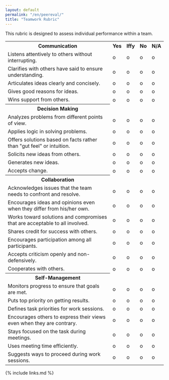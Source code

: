 ```yaml
---
layout: default
permalink: "/en/peereval/"
title: "Teamwork Rubric"
---
```


This rubric is designed to assess individual performance within a
team.

<table>
<tr>
<th>Communication</th>
<th>Yes</th>
<th>Iffy</th>
<th>No</th>
<th>N/A</th>
</tr>
<tr>
<td>Listens attentively to others without interrupting.</td>
<td>o</td>
<td>o</td>
<td>o</td>
<td>o</td>
</tr>
<tr>
<td>Clarifies with others have said to ensure understanding.</td>
<td>o</td>
<td>o</td>
<td>o</td>
<td>o</td>
</tr>
<tr>
<td>Articulates ideas clearly and concisely.</td>
<td>o</td>
<td>o</td>
<td>o</td>
<td>o</td>
</tr>
<tr>
<td>Gives good reasons for ideas.</td>
<td>o</td>
<td>o</td>
<td>o</td>
<td>o</td>
</tr>
<tr>
<td>Wins support from others.</td>
<td>o</td>
<td>o</td>
<td>o</td>
<td>o</td>
</tr>
<tr>
<th>Decision Making</th>
<td></td>
<td></td>
<td></td>
<td></td>
</tr>
<tr>
<td>Analyzes problems from different points of view.</td>
<td>o</td>
<td>o</td>
<td>o</td>
<td>o</td>
</tr>
<tr>
<td>Applies logic in solving problems.</td>
<td>o</td>
<td>o</td>
<td>o</td>
<td>o</td>
</tr>
<tr>
<td>Offers solutions based on facts rather than "gut feel" or intuition.</td>
<td>o</td>
<td>o</td>
<td>o</td>
<td>o</td>
</tr>
<tr>
<td>Solicits new ideas from others.</td>
<td>o</td>
<td>o</td>
<td>o</td>
<td>o</td>
</tr>
<tr>
<td>Generates new ideas.</td>
<td>o</td>
<td>o</td>
<td>o</td>
<td>o</td>
</tr>
<tr>
<td>Accepts change.</td>
<td>o</td>
<td>o</td>
<td>o</td>
<td>o</td>
</tr>
<tr>
<th>Collaboration</th>
<td></td>
<td></td>
<td></td>
<td></td>
</tr>
<tr>
<td>Acknowledges issues that the team needs to confront and resolve.</td>
<td>o</td>
<td>o</td>
<td>o</td>
<td>o</td>
</tr>
<tr>
<td>Encourages ideas and opinions even when they differ from his/her own.</td>
<td>o</td>
<td>o</td>
<td>o</td>
<td>o</td>
</tr>
<tr>
<td>Works toward solutions and compromises that are acceptable to all involved.</td>
<td>o</td>
<td>o</td>
<td>o</td>
<td>o</td>
</tr>
<tr>
<td>Shares credit for success with others.</td>
<td>o</td>
<td>o</td>
<td>o</td>
<td>o</td>
</tr>
<tr>
<td>Encourages participation among all participants.</td>
<td>o</td>
<td>o</td>
<td>o</td>
<td>o</td>
</tr>
<tr>
<td>Accepts criticism openly and non-defensively.</td>
<td>o</td>
<td>o</td>
<td>o</td>
<td>o</td>
</tr>
<tr>
<td>Cooperates with others.</td>
<td>o</td>
<td>o</td>
<td>o</td>
<td>o</td>
</tr>
<tr>
<th>Self-Management</th>
<td></td>
<td></td>
<td></td>
<td></td>
</tr>
<tr>
<td>Monitors progress to ensure that goals are met.</td>
<td>o</td>
<td>o</td>
<td>o</td>
<td>o</td>
</tr>
<tr>
<td>Puts top priority on getting results.</td>
<td>o</td>
<td>o</td>
<td>o</td>
<td>o</td>
</tr>
<tr>
<td>Defines task priorities for work sessions.</td>
<td>o</td>
<td>o</td>
<td>o</td>
<td>o</td>
</tr>
<tr>
<td>Encourages others to express their views even when they are contrary.</td>
<td>o</td>
<td>o</td>
<td>o</td>
<td>o</td>
</tr>
<tr>
<td>Stays focused on the task during meetings.</td>
<td>o</td>
<td>o</td>
<td>o</td>
<td>o</td>
</tr>
<tr>
<td>Uses meeting time efficiently.</td>
<td>o</td>
<td>o</td>
<td>o</td>
<td>o</td>
</tr>
<tr>
<td>Suggests ways to proceed during work sessions.</td>
<td>o</td>
<td>o</td>
<td>o</td>
<td>o</td>
</tr>
</table>

{% include links.md %}

